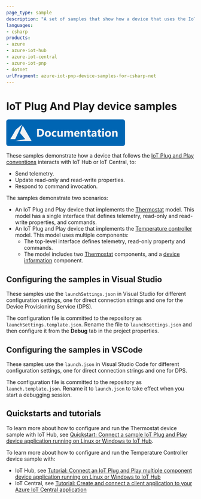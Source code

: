 ```yaml
---
page_type: sample
description: "A set of samples that show how a device that uses the IoT Plug and Play conventions interacts with either IoT Hub or IoT Central."
languages:
- csharp
products:
- azure
- azure-iot-hub
- azure-iot-central
- azure-iot-pnp
- dotnet
urlFragment: azure-iot-pnp-device-samples-for-csharp-net
---
```


# IoT Plug And Play device samples

[![Documentation](../../../../docs/media/docs-link-buttons/azure-documentation.svg)](https://docs.microsoft.com/azure/iot-develop/)

These samples demonstrate how a device that follows the [IoT Plug and Play conventions][pnp-convention] interacts with IoT Hub or IoT Central, to:

- Send telemetry.
- Update read-only and read-write properties.
- Respond to command invocation.

The samples demonstrate two scenarios:

- An IoT Plug and Play device that implements the [Thermostat][d-thermostat] model. This model has a single interface that defines telemetry, read-only and read-write properties, and commands.
- An IoT Plug and Play device that implements the [Temperature controller][d-temperature-controller] model. This model uses multiple components:
  - The top-level interface defines telemetry, read-only property and commands.
  - The model includes two [Thermostat][thermostat-model] components, and a [device information][d-device-info] component.

## Configuring the samples in Visual Studio

These samples use the `launchSettings.json` in Visual Studio for different configuration settings, one for direct connection strings and one for the Device Provisioning Service (DPS).

The configuration file is committed to the repository as `launchSettings.template.json`. Rename the file to `launchSettings.json` and then configure it from the **Debug** tab in the project properties.

## Configuring the samples in VSCode

These samples use the `launch.json` in Visual Studio Code for different configuration settings, one for direct connection strings and one for DPS.

The configuration file is committed to the repository as `launch.template.json`. Rename it to `launch.json` to take effect when you start a debugging session.

## Quickstarts and tutorials

To learn more about how to configure and run the Thermostat device sample with IoT Hub, see [Quickstart: Connect a sample IoT Plug and Play device application running on Linux or Windows to IoT Hub][thermostat-hub-qs].

To learn more about how to configure and run the Temperature Controller device sample with:

- IoT Hub, see [Tutorial: Connect an IoT Plug and Play multiple component device application running on Linux or Windows to IoT Hub][temp-controller-hub-tutorial]
- IoT Central, see [Tutorial: Create and connect a client application to your Azure IoT Central application][temp-controller-central-tutorial]

[pnp-convention]: https://docs.microsoft.com/azure/iot-pnp/concepts-convention
[d-thermostat]: /iot-hub/Samples/device/PnpDeviceSamples/Thermostat
[d-temperature-controller]: /iot-hub/Samples/device/PnpDeviceSamples/TemperatureController
[thermostat-model]: /iot-hub/Samples/device/PnpDeviceSamples/Thermostat/Models/Thermostat.json
[d-device-info]: https://devicemodels.azure.com/dtmi/azure/devicemanagement/deviceinformation-1.json
[thermostat-hub-qs]: https://docs.microsoft.com/azure/iot-pnp/quickstart-connect-device?pivots=programming-language-csharp
[temp-controller-hub-tutorial]: https://docs.microsoft.com/azure/iot-pnp/tutorial-multiple-components?pivots=programming-language-csharp
[temp-controller-central-tutorial]: https://docs.microsoft.com/azure/iot-central/core/tutorial-connect-device?pivots=programming-language-csharp
